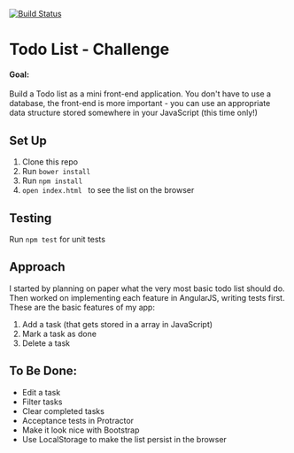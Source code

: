 [![Build Status](https://travis-ci.org/anitacanita/todo_challenge.svg)](https://travis-ci.org/anitacanita/todo_challenge)

# Todo List - Challenge

#### Goal:
Build a Todo list as a mini front-end application. You don't have to use a database, the front-end is more important - you can use an appropriate data structure stored somewhere in your JavaScript (this time only!)

## Set Up
1. Clone this repo
2. Run `bower install`
3. Run `npm install`
4. `open index.html ` to see the list on the browser

## Testing
Run `npm test` for unit tests

## Approach
I started by planning on paper what the very most basic todo list should do. Then worked on implementing each feature in AngularJS, writing tests first. These are the basic features of my app:

1. Add a task (that gets stored in a array in JavaScript)
2. Mark a task as done
3. Delete a task

## To Be Done:
* Edit a task
* Filter tasks
* Clear completed tasks
* Acceptance tests in Protractor
* Make it look nice with Bootstrap
* Use LocalStorage to make the list persist in the browser
